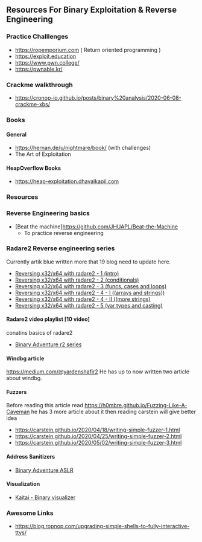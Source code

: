 ## Resources For Binary Exploitation & Reverse Engineering

### Practice Challlenges
- https://ropemporium.com ( Return oriented programming )
- https://exploit.education
- https://www.pwn.college/
- https://pwnable.kr/

### Crackme walkthrough
- https://cronop-io.github.io/posts/binary%20analysis/2020-06-08-crackme-xbs/

### Books
#### General
- https://hernan.de/u/nightmare/book/ (with challenges)
- The Art of Exploitation
#### HeapOverflow Books
- https://heap-exploitation.dhavalkapil.com

### Resources

### Reverse Engineering basics
- [Beat the machine]https://github.com/JHUAPL/Beat-the-Machine
  * To practice reverse engineering

### Radare2 Reverse engineering series

Currently artik blue written more that 19 blog need to update here.

- [Reversing x32/x64 with radare2 - 1 (intro) ](https://artik.blue/reversing-radare2-1)
- [Reversing x32/x64 with radare2 - 2 (conditionals) ](https://artik.blue/reversing-radare2-2)
- [Reversing x32/x64 with radare2 - 3 (funcs, cases and loops)](https://artik.blue/reversing-radare-3)
- [Reversing x32/x64 with radare2 - 4 - I ((arrays and strings))](https://artik.blue/reversing-radare-4)
- [Reversing x32/x64 with radare2 - 4 - II ((more strings)](https://artik.blue/reversing-radare-4-ii)
- [Reversing x32/x64 with radare2 - 5 (var types and casting)](https://artik.blue/reversing-radare-5)

#### Radare2 video playlist [10 video]
conatins basics of radare2
- [Binary Adventure r2 series](https://www.youtube.com/playlist?list=PLg_QXA4bGHpvsW-qeoi3_yhiZg8zBzNwQ)

#### Windbg article
https://medium.com/@yardenshafir2
He has up to now written two article about windbg.

#### Fuzzers

Before reading this article read
https://h0mbre.github.io/Fuzzing-Like-A-Caveman
he has 3 more article about it then reading carstein will give better idea

- https://carstein.github.io/2020/04/18/writing-simple-fuzzer-1.html
- https://carstein.github.io/2020/04/25/writing-simple-fuzzer-2.html
- https://carstein.github.io/2020/05/02/writing-simple-fuzzer-3.html

#### Address Sanitizers
- [Binary Adventure ASLR](https://www.youtube.com/playlist?list=PLg_QXA4bGHps1UvqHLn8bXOuKkeCLe1SD)

#### Visualization
- [Kaitai - Binary visualizer](http://kaitai.io)

### Awesome Links
- https://blog.ropnop.com/upgrading-simple-shells-to-fully-interactive-ttys/
